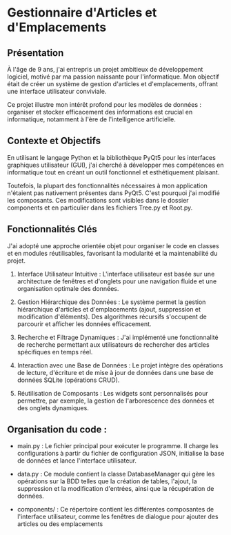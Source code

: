 # Gestionnaire d'Articles et d'Emplacements
## Présentation

À l'âge de 9 ans, j'ai entrepris un projet ambitieux de développement logiciel, motivé par ma passion naissante pour l'informatique. Mon objectif était de créer un système de gestion d'articles et d'emplacements, offrant une interface utilisateur conviviale.

Ce projet illustre mon intérêt profond pour les modèles de données : organiser et stocker efficacement des informations est crucial en informatique, notamment à l'ère de l'intelligence artificielle.

## Contexte et Objectifs

En utilisant le langage Python et la bibliothèque PyQt5 pour les interfaces graphiques utilisateur (GUI), j'ai cherché à développer mes compétences en informatique tout en créant un outil fonctionnel et esthétiquement plaisant.

Toutefois, la plupart des fonctionnalités nécessaires à mon application n'étaient pas nativement présentes dans PyQt5. C'est pourquoi j'ai modifié les composants. Ces modifications sont visibles dans le dossier components et en particulier dans les fichiers Tree.py et Root.py.

## Fonctionnalités Clés

J'ai adopté une approche orientée objet pour organiser le code en classes et en modules réutilisables, favorisant la modularité et la maintenabilité du projet.

1. Interface Utilisateur Intuitive : L'interface utilisateur est basée sur une architecture de fenêtres et d'onglets pour une navigation fluide et une organisation optimale des données.

2. Gestion Hiérarchique des Données : Le système permet la gestion hiérarchique d'articles et d'emplacements (ajout, suppression et modification d'éléments). Des algorithmes récursifs s'occupent de parcourir et afficher les données efficacement.

3. Recherche et Filtrage Dynamiques : J'ai implémenté une fonctionnalité de recherche permettant aux utilisateurs de rechercher des articles spécifiques en temps réel.

4. Interaction avec une Base de Données : Le projet intègre des opérations de lecture, d'écriture et de mise à jour de données dans une base de données SQLite (opérations CRUD).

5. Réutilisation de Composants : Les widgets sont personnalisés pour permettre, par exemple, la gestion de l'arborescence des données et des onglets dynamiques.

## Organisation du code :

* main.py : Le fichier principal pour exécuter le programme. Il charge les configurations à partir du fichier de configuration JSON, initialise la base de données et lance l'interface utilisateur.

* data.py : Ce module contient la classe DatabaseManager qui gère les opérations sur la BDD telles que la création de tables, l'ajout, la suppression et la modification d'entrées, ainsi que la récupération de données.

* components/ : Ce répertoire contient les différentes composantes de l'interface utilisateur, comme les fenêtres de dialogue pour ajouter des articles ou des emplacements